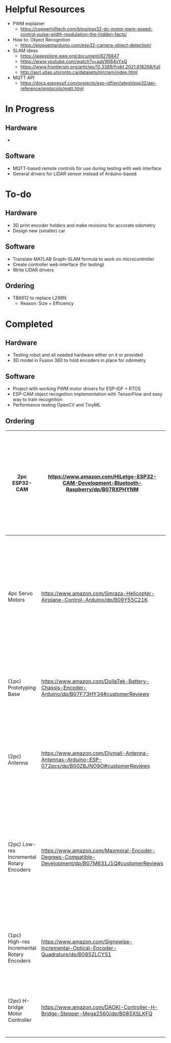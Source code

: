 # Helpful Resources
* PWM explainer
    * https://copperhilltech.com/blog/esp32-dc-motor-pwm-speed-control-pulse-width-modulation-the-hidden-facts/
* How to: Object Recognition
    * https://eloquentarduino.com/esp32-camera-object-detection/ 
* SLAM ideas
    * https://ieeexplore.ieee.org/document/8276847
    * https://www.youtube.com/watch?v=aaVWl64vYxQ
    * https://www.frontiersin.org/articles/10.3389/frobt.2021.618268/full
    * http://asrl.utias.utoronto.ca/datasets/mrclam/index.html
* MQTT API
    * https://docs.espressif.com/projects/esp-idf/en/latest/esp32/api-reference/protocols/mqtt.html

# In Progress
## Hardware
* 
## Software 
* MQTT-based remote controls for use during testing with web interface
* General drivers for LiDAR sensor instead of Arduino-based 

# To-do
## Hardware
* 3D print encoder holders and make revisions for accorate odometry
* Design new (smaller) car
## Software
* Translate MATLAB Graph-SLAM formula to work on microcontroller
* Create controller web interface (for testing)
* Write LIDAR drivers
## Ordering
* TB6612 to replace L298N
    * Reason: Size + Efficiency

# Completed
## Hardware
* Testing robot and all needed hardware either on it or provided
* 3D model in Fusion 360 to hold encoders in place for odometry
## Software
* Project with working PWM motor drivers for ESP-IDF + RTOS
* ESP-CAM object recognition implementation with TensorFlow and easy way to train recognition
* Performance testing OpenCV and TinyML
## Ordering
| 2pc ESP32-CAM                              | https://www.amazon.com/HiLetgo-ESP32-CAM-Development-Bluetooth-Raspberry/dp/B07RXPHYNM | Amazon | $18.49 | 1 | Allows for object detection by running either a TensorFlow model or OpenCV. Using the camera will let the robot do lane following, object following, object identification, etc.                                                          |
|--------------------------------------------|--------------------------------------------------------------------------------------------------------|--------|--------|---|-------------------------------------------------------------------------------------------------------------------------------------------------------------------------------------------------------------------------------------------|
| 4pc Servo Motors                           | https://www.amazon.com/Smraza-Helicopter-Airplane-Control-Arduino/dp/B09Y55C21K                        | Amazon | $9.99  | 1 | These servos will be used to rotate the camera in every direction so that it can track objects as the vehicle moves. This will be useful if I go with mecanum wheels, but can also be used to keep a stationary node and survey a space.  |
| (1pc) Prototyping Base                     | https://www.amazon.com/DollaTek-Battery-Chassis-Encoder-Arduino/dp/B07F73HY34#customerReviews          | Amazon | $12.99 | 1 | Will allow quick prototyping before the custom parts. This kit includes some super cheap motors.                                                                                                                                          |
| (2pc) Antenna                              | https://www.amazon.com/Diymall-Antenna-Antennas-Arduino-ESP-072pcs/dp/B00ZBJNO9O#customerReviews       | Amazon | $9.99  | 1 | Allows for a more stable connection to the internet by the ESP32-CAM. Important for getting training data for the TensorFlow Lite model running on-device.                                                                                |
| (2pc) Low-res Incremental Rotary Encoders  | https://www.amazon.com/Maxmoral-Encoder-Degrees-Compatible-Development/dp/B07M631J1Q#customerReviews   | Amazon | $7.59  | 1 | These are the cheapest rotary encoders that I could find. I wanted to get these to see if they are workable for our odometry needs, because it will drastically reduce the price of this project ($15 savings)                            |
| (1pc) High-res Incremental Rotary Encoders | https://www.amazon.com/Signswise-Incremental-Optical-Encoder-Quadrature/dp/B085ZLCYS1                  | Amazon | $18.99 | 2 | These are basically the cheapest high resolution rotary encoders that I could find. Used for getting x and y position as the robot moves.                                                                                                 |
| (2pc) H-bridge Motor Controller            | https://www.amazon.com/DAOKI-Controller-H-Bridge-Stepper-Mega2560/dp/B085XSLKFQ                        | Amazon | $8.59  | 1 | Cheap motor controllers for the brushed DC motors so that the microcontroller doesnt burn out.                                                                                                                                            |